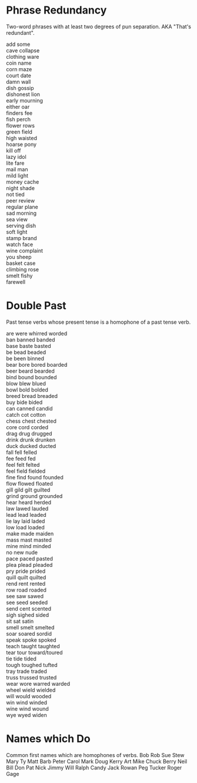 # Phrase Redundancy
Two-word phrases with at least two degrees of pun separation. AKA "That's redundant".

add some  
cave collapse  
clothing ware  
coin name  
corn maze  
court date  
damn wall  
dish gossip  
dishonest lion  
early mourning  
either oar  
finders fee  
fish perch  
flower rows  
green field  
high waisted  
hoarse pony  
kill off  
lazy idol  
lite fare  
mail man  
mild light  
money cache  
night shade  
not tied  
peer review  
regular plane  
sad morning  
sea view  
serving dish  
soft light  
stamp brand  
watch face  
wine complaint  
you sheep  
basket case  
climbing rose  
smelt fishy  
farewell  

# Double Past
Past tense verbs whose present tense is a homophone of a past tense verb.

are were whirred worded  
ban banned banded  
base baste basted  
be bead beaded  
be been binned  
bear bore bored boarded  
beer beard bearded  
bind bound bounded  
blow blew blued  
bowl bold bolded  
breed bread breaded  
buy bide bided  
can canned candid  
catch cot cotton  
chess chest chested  
core cord corded  
drag drug drugged  
drink drunk drunken  
duck ducked ducted  
fall fell felled  
fee feed fed  
feel felt felted  
feel field fielded  
fine find found founded  
flow flowed floated  
gill gild gilt guilted  
grind ground grounded  
hear heard herded  
law lawed lauded  
lead lead leaded  
lie lay laid laded  
low load loaded  
make made maiden  
mass mast masted  
mine mind minded  
no new nude  
pace paced pasted  
plea plead pleaded  
pry pride prided  
quill quilt quilted  
rend rent rented  
row road roaded  
see saw sawed  
see seed seeded  
send cent scented  
sigh sighed sided  
sit sat satin  
smell smelt smelted  
soar soared sordid  
speak spoke spoked  
teach taught taughted  
tear tour toward/toured  
tie tide tided  
tough toughed tufted  
tray trade traded  
truss trussed trusted  
wear wore warred warded  
wheel wield wielded  
will would wooded  
win wind winded  
wine wind wound  
wye wyed widen  

# Names which Do
Common first names which are homophones of verbs.
Bob
Rob
Sue
Stew
Mary
Ty
Matt
Barb
Peter
Carol
Mark
Doug
Kerry
Art
Mike
Chuck
Berry
Neil
Bill
Don
Pat
Nick
Jimmy
Will
Ralph
Candy
Jack
Rowan
Peg
Tucker
Roger
Gage
